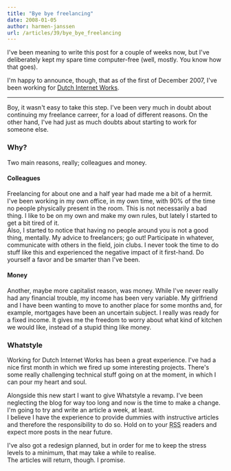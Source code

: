 ```yaml
---
title: "Bye bye freelancing"
date: 2008-01-05
author: harmen-janssen
url: /articles/39/bye_bye_freelancing
---
```


<p>I've been meaning to write this post for a couple of weeks now, but I've deliberately kept my spare time computer-free (well, mostly. You know how that goes).</p>
<p>I'm happy to announce, though, that as of the first of December 2007, I've been working for <a href="http://dutchinternetworks.nl">Dutch Internet Works</a>.</p>

---

Boy, it wasn't easy to take this step. I've been very much in doubt about continuing my freelance carreer, for a load of different reasons. On the other hand, I've had just as much doubts about starting to work for someone else.

### Why?

Two main reasons, really; colleagues and money.

#### Colleagues

Freelancing for about one and a half year had made me a bit of a hermit. I've been working in my own office, in my own time, with 90% of the time no people physically present in the room. This is not necessarily a bad thing. I like to be on my own and make my own rules, but lately I started to get a bit tired of it.  
 Also, I started to notice that having no people around you is not a good thing, mentally. My advice to freelancers; go out! Participate in whatever, communicate with others in the field, join clubs. I never took the time to do stuff like this and experienced the negative impact of it first-hand. Do yourself a favor and be smarter than I've been.

#### Money

Another, maybe more capitalist reason, was money. While I've never really had any financial trouble, my income has been very variable. My girlfriend and I have been wanting to move to another place for some months and, for example, mortgages have been an uncertain subject. I really was ready for a fixed income. It gives me the freedom to worry about what kind of kitchen we would like, instead of a stupid thing like money.

### Whatstyle

Working for Dutch Internet Works has been a great experience. I've had a nice first month in which we fired up some interesting projects. There's some really challenging technical stuff going on at the moment, in which I can pour my heart and soul.

Alongside this new start I want to give Whatstyle a revamp. I've been neglecting the blog for way too long and now is the time to make a change. I'm going to try and write an article a week, at least.  
 I believe I have the experience to provide dummies with instructive articles and therefore the responsibility to do so. Hold on to your <abbr title="Really Simple Syndication">RSS</abbr> readers and expect more posts in the near future.

I've also got a redesign planned, but in order for me to keep the stress levels to a minimum, that may take a while to realise.  
 The articles will return, though. I promise.

